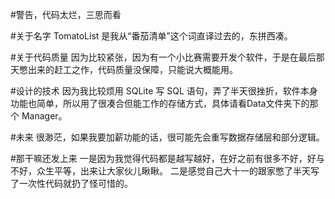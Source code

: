 ﻿#警告，代码太烂，三思而看

#关于名字
TomatoList 是我从“番茄清单”这个词直译过去的，东拼西凑。

#关于代码质量
因为比较紧张，因为有一个小比赛需要开发个软件，于是在最后那天憋出来的赶工之作，代码质量没保障，只能说大概能用。

#设计的技术
因为我比较烦用 SQLite 写 SQL 语句，弄了半天很挫折，软件本身功能也简单，所以用了很凑合但能工作的存储方式，具体请看Data文件夹下的那个 Manager。

#未来
很渺茫，如果我要加薪功能的话，很可能先会重写数据存储层和部分逻辑。

#那干嘛还发上来
一是因为我觉得代码都是越写越好，在好之前有很多不好，好与不好，众生平等，出来让大家伙儿瞅瞅。
二是感觉自己大十一的跟家憋了半天写了一次性代码就扔了怪可惜的。